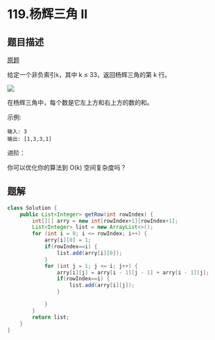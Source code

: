 # 119.杨辉三角 II

## 题目描述

[原题](https://leetcode-cn.com/problems/pascals-triangle-ii/)

给定一个非负索引`k`，其中 k ≤ 33，返回杨辉三角的第 k 行。

![](https://github.com/malinkang/LeetCode/tree/100ece29deb06567bb6f5250465abbb2bade17ed/array/.gitbook/assets/PascalTriangleAnimated2.gif)

在杨辉三角中，每个数是它左上方和右上方的数的和。

示例:

```text
输入: 3
输出: [1,3,3,1]
```

进阶：

你可以优化你的算法到 O\(k\) 空间复杂度吗？

## 题解

```java
class Solution {
    public List<Integer> getRow(int rowIndex) {
        int[][] arry = new int[rowIndex+1][rowIndex+1];
        List<Integer> list = new ArrayList<>();
        for (int i = 0; i <= rowIndex; i++) {
            arry[i][0] = 1;
            if(rowIndex==i) {
                list.add(arry[i][0]);
            }
            for (int j = 1; j <= i; j++) {
                arry[i][j] = arry[i - 1][j - 1] + arry[i - 1][j];
                if(rowIndex==i) {
                    list.add(arry[i][j]);
                }

            }
        }
        return list;
    }
}
```

